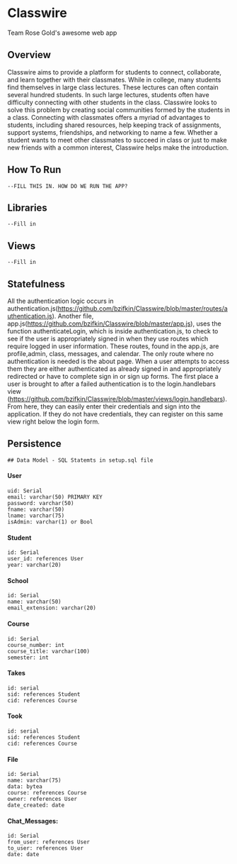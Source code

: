# Classwire
Team Rose Gold's awesome web app

## Overview

Classwire aims to provide a platform for students to connect, collaborate, and learn together with their classmates. While in college, many students find themselves in large class lectures. These lectures can often contain several hundred students. In such large lectures, students often have difficulty connecting with other students in the class. Classwire looks to solve this problem by creating social communities formed by the students in a class. Connecting with classmates offers a myriad of advantages to students, including shared resources, help keeping track of assignments, support systems, friendships, and networking to name a few. Whether a student wants to meet other classmates to succeed in class or just to make new friends with a common interest, Classwire helps make the introduction. 

## How To Run
	--FILL THIS IN. HOW DO WE RUN THE APP?

## Libraries
	--Fill in
## Views
	--Fill in
## Statefulness

 All the authentication logic occurs in authentication.js(https://github.com/bzifkin/Classwire/blob/master/routes/authentication.js). Another file, app.js(https://github.com/bzifkin/Classwire/blob/master/app.js), uses the function authenticateLogin, which is inside authentication.js, to check to see if the user is appropriately signed in when they use routes which require logged in user information. These routes, found in the app.js, are profile,admin, class, messages, and calendar. The only route where no authentication is needed is the about page. When a user attempts to access them they are either authenticated as already signed in and appropriately redirected or have to complete sign in or sign up forms. The first place a user is brought to after a failed authentication is to the login.handlebars view (https://github.com/bzifkin/Classwire/blob/master/views/login.handlebars). From here, they can easily enter their credentials and sign into the application. If they do not have credentials, they can register on this same view right below the login form. 

## Persistence
	## Data Model - SQL Statemts in setup.sql file
 
#### User

 ```
uid: Serial
email: varchar(50) PRIMARY KEY
password: varchar(50)
fname: varchar(50)
lname: varchar(75)
isAdmin: varchar(1) or Bool
```

#### Student

```
id: Serial
user_id: references User
year: varchar(20)
```
#### School
```
id: Serial
name: varchar(50)
email_extension: varchar(20)
```
#### Course
```
id: Serial
course_number: int
course_title: varchar(100)
semester: int
```
#### Takes
```
id: serial
sid: references Student
cid: references Course
```
#### Took
```
id: serial
sid: references Student
cid: references Course
```
#### File
```
id: Serial
name: varchar(75)
data: bytea
course: references Course
owner: references User
date_created: date
```
#### Chat_Messages:
```
id: Serial
from_user: references User
to_user: references User
date: date
```
